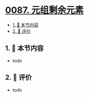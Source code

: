 # [0087. 元组剩余元素](https://github.com/tnotesjs/TNotes.typescript/tree/main/notes/0087.%20%E5%85%83%E7%BB%84%E5%89%A9%E4%BD%99%E5%85%83%E7%B4%A0)

<!-- region:toc -->

- [1. 🎯 本节内容](#1--本节内容)
- [2. 🫧 评价](#2--评价)

<!-- endregion:toc -->

## 1. 🎯 本节内容

- todo

## 2. 🫧 评价

- todo
